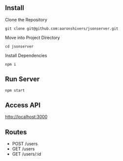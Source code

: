 ## Install
Clone the Repository
```console
git clone git@github.com:aaronshivers/jsonserver.git
```
Move into Project Directory
```console
cd jsonserver
```
Install Dependencies
```console
npm i
```

## Run Server
```console
npm start
```

## Access API
[http://localhost:3000](http://localhost:3000)

## Routes
* POST /users
* GET /users
* GET /users/:id
